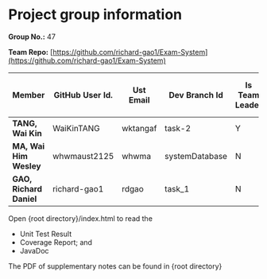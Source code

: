 # Project group information

**Group No.:** 47

**Team Repo:**  [https://github.com/richard-gao1/Exam-System](https://github.com/richard-gao1/Exam-System) 

| **Member** | **GitHub User Id.** | **Ust Email** | **Dev Branch Id** | **Is Team Leader** | **Owner of Team Repo** | **Task in Project** |
| --- | --- | --- |-------------------| --- | --- | --- |
| **TANG, Wai Kin** | WaiKinTANG | wktangaf | task-2            | Y | N | Task 2 |
| **MA, Wai Him Wesley** | whwmaust2125 | whwma |   systemDatabase             | N | N | Task 3 |
| **GAO, Richard Daniel** | richard-gao1 | rdgao |  task_1           | N | Y | Task 1 |

Open {root directory}/index.html to read the
* Unit Test Result
* Coverage Report; and
* JavaDoc

The PDF of supplementary notes can be found in {root directory} 